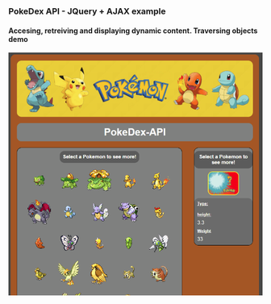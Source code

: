 ### PokeDex API - JQuery + AJAX example

#### Accesing, retreiving and displaying dynamic content. Traversing objects demo

![](pokedex-preview.gif)
